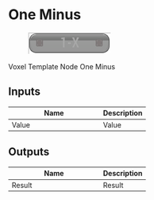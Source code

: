 # One Minus

<div align="left" data-full-width="false">

<figure><img src="One_Minus.png" alt=""><figcaption></figcaption></figure>

</div>

Voxel Template Node One Minus

## Inputs

<table>
<thead><tr><th width="170">Name</th><th>Description</th></tr></thead>
<tbody>
<tr><td>Value</td><td>Value</td></tr>
</tbody>
</table>

## Outputs

<table>
<thead><tr><th width="170">Name</th><th>Description</th></tr></thead>
<tbody>
<tr><td>Result</td><td>Result</td></tr>
</tbody>
</table>